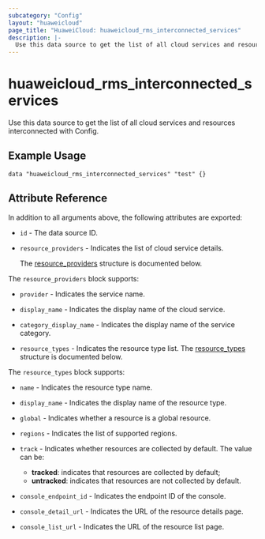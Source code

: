 ```yaml
---
subcategory: "Config"
layout: "huaweicloud"
page_title: "HuaweiCloud: huaweicloud_rms_interconnected_services"
description: |-
  Use this data source to get the list of all cloud services and resources interconnected with Config.
---
```


# huaweicloud_rms_interconnected_services

Use this data source to get the list of all cloud services and resources interconnected with Config.

## Example Usage

```hcl
data "huaweicloud_rms_interconnected_services" "test" {}
```

## Attribute Reference

In addition to all arguments above, the following attributes are exported:

* `id` - The data source ID.

* `resource_providers` - Indicates the list of cloud service details.

  The [resource_providers](#resource_providers_struct) structure is documented below.

<a name="resource_providers_struct"></a>
The `resource_providers` block supports:

* `provider` - Indicates the service name.

* `display_name` - Indicates the display name of the cloud service.

* `category_display_name` - Indicates the display name of the service category.

* `resource_types` - Indicates the resource type list.
  The [resource_types](#resource_providers_resource_types_struct) structure is documented below.

<a name="resource_providers_resource_types_struct"></a>
The `resource_types` block supports:

* `name` - Indicates the resource type name.

* `display_name` - Indicates the display name of the resource type.

* `global` - Indicates whether a resource is a global resource.

* `regions` - Indicates the list of supported regions.

* `track` - Indicates whether resources are collected by default.
  The value can be:
  + **tracked**: indicates that resources are collected by default;
  + **untracked**: indicates that resources are not collected by default.

* `console_endpoint_id` - Indicates the endpoint ID of the console.

* `console_detail_url` - Indicates the URL of the resource details page.

* `console_list_url` - Indicates the URL of the resource list page.
